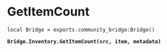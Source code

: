# GetItemCount



<pre class="language-lua"><code class="lang-lua">local Bridge = exports.community_bridge:Bridge()

<strong>Bridge.Inventory.GetItemCount(src, item, metadata)
</strong>
</code></pre>
